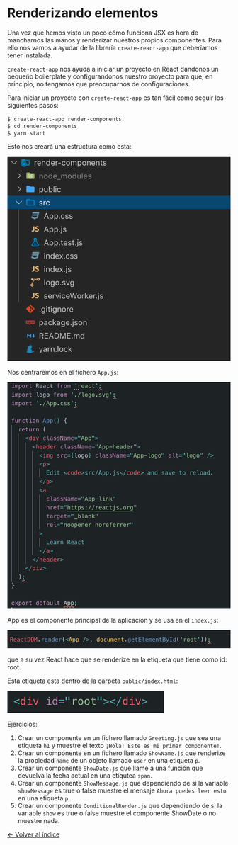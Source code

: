 # Renderizando elementos

Una vez que hemos visto un poco cómo funciona JSX es hora de mancharnos las manos y renderizar nuestros propios componentes. Para ello nos vamos a ayudar de la librería `create-react-app` que deberíamos tener instalada.

`create-react-app` nos ayuda a iniciar un proyecto en React dandonos un pequeño boilerplate y configurandonos nuestro proyecto para que, en principio, no tengamos que preocuparnos de configuraciones.

Para iniciar un proyecto con `create-react-app` es tan fácil como seguir los siguientes pasos:

```
$ create-react-app render-components
$ cd render-components
$ yarn start
```

Esto nos creará una estructura como esta:

![estructura](./../images/boilerplate.png)


Nos centraremos en el fichero `App.js`:

![app](./../images/app.png)

App es el componente principal de la aplicación y se usa en el `index.js`:

![index](./../images/index.png)

que a su vez React hace que se renderize en la etiqueta que tiene como id: root.

Esta etiqueta esta dentro de la carpeta `public/index.html`:

![public](./../images/public.png)

Ejercicios:

1. Crear un componente en un fichero llamado `Greeting.js` que sea una etiqueta `h1` y muestre el texto `¡Hola! Este es mi primer componente!`.
2. Crear un componente en un fichero llamado `ShowName.js` que renderize la propiedad `name` de un objeto llamado `user` en una etiqueta `p`.
3. Crear un componente `ShowDate.js` que llame a una función que devuelva la fecha actual en una etiqutea `span`.
4. Crear un componente `ShowMessage.js` que dependiendo de si la variable `showMessage` es true o false muestre el mensaje `Ahora puedes leer esto` en una etiqueta `p`.
5. Crear un componente `ConditionalRender.js` que dependiendo de si la variable `show` es true o false muestre el componente ShowDate o no muestre nada.


[<- Volver al índice](./../README.md)
